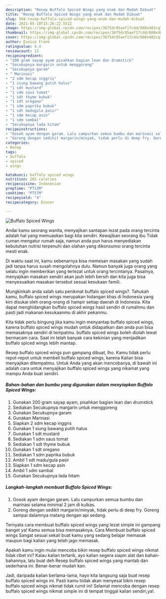 ```yaml
---
description: "Resep Buffalo Spiced Wings yang enak dan Mudah Dibuat"
title: "Resep Buffalo Spiced Wings yang enak dan Mudah Dibuat"
slug: 568-resep-buffalo-spiced-wings-yang-enak-dan-mudah-dibuat
date: 2021-05-10T15:26:22.551Z
image: https://img-global.cpcdn.com/recipes/3675dc95aef17cdd/680x482cq70/buffalo-spiced-wings-foto-resep-utama.jpg
thumbnail: https://img-global.cpcdn.com/recipes/3675dc95aef17cdd/680x482cq70/buffalo-spiced-wings-foto-resep-utama.jpg
cover: https://img-global.cpcdn.com/recipes/3675dc95aef17cdd/680x482cq70/buffalo-spiced-wings-foto-resep-utama.jpg
author: Eunice Frank
ratingvalue: 4.4
reviewcount: 12
recipeingredient:
- "200 gram sayap ayam pisahkan bagian lean dan drumstick"
- "Secukupnya margarin untuk menggoreng"
- "Secukupnya garam"
- " Marinasi"
- "2 sdm kecap inggris"
- "1 siung bawang putih halus"
- "1 sdt mustard"
- "1 sdm saus tomat"
- "1 sdt thyme bubuk"
- "1 sdt oregano"
- "1 sdm paprika bubuk"
- "1 sdt madugula pasir"
- "1 sdm kecap asin"
- "1 sdm sambal"
- "Secukupnya lada hitam"
recipeinstructions:
- "Gosok ayam dengan garam. Lalu campurkan semua bumbu dan marinasi selama minimal 2 jam di kulkas."
- "Goreng dengan sedikit margarin/minyak, tidak perlu di deep fry. Goreng sampai dalamnya matang dengan api sedang."
categories:
- Resep
tags:
- buffalo
- spiced
- wings

katakunci: buffalo spiced wings 
nutrition: 265 calories
recipecuisine: Indonesian
preptime: "PT13M"
cooktime: "PT57M"
recipeyield: "4"
recipecategory: Dinner

---
```



![Buffalo Spiced Wings](https://img-global.cpcdn.com/recipes/3675dc95aef17cdd/680x482cq70/buffalo-spiced-wings-foto-resep-utama.jpg)

Andai kamu seorang wanita, menyajikan santapan lezat pada orang tercinta adalah hal yang memuaskan bagi kita sendiri. Kewajiban seorang ibu Tidak cuman mengatur rumah saja, namun anda pun harus menyediakan kebutuhan nutrisi terpenuhi dan olahan yang dikonsumsi orang tercinta mesti enak.

Di waktu  saat ini, kamu sebenarnya bisa memesan masakan yang sudah jadi tanpa harus susah mengolahnya dulu. Namun banyak juga orang yang selalu ingin memberikan yang terlezat untuk orang tercintanya. Pasalnya, menyajikan masakan sendiri akan jauh lebih bersih dan kita juga bisa menyesuaikan masakan tersebut sesuai kesukaan famili. 



Mungkinkah anda salah satu penikmat buffalo spiced wings?. Tahukah kamu, buffalo spiced wings merupakan hidangan khas di Indonesia yang kini disukai oleh orang-orang di hampir setiap daerah di Indonesia. Kita dapat menghidangkan buffalo spiced wings hasil sendiri di rumahmu dan pasti jadi makanan kesukaanmu di akhir pekanmu.

Kita tidak perlu bingung jika kamu ingin menyantap buffalo spiced wings, karena buffalo spiced wings mudah untuk didapatkan dan anda pun bisa memasaknya sendiri di tempatmu. buffalo spiced wings boleh diolah lewat bermacam cara. Saat ini telah banyak cara kekinian yang menjadikan buffalo spiced wings lebih mantap.

Resep buffalo spiced wings pun gampang dibuat, lho. Kamu tidak perlu repot-repot untuk membeli buffalo spiced wings, karena Kalian bisa menyajikan ditempatmu. Untuk Anda yang akan mencobanya, di bawah ini adalah cara untuk menyajikan buffalo spiced wings yang nikamat yang mampu Anda buat sendiri.

<!--inarticleads1-->

##### Bahan-bahan dan bumbu yang digunakan dalam menyiapkan Buffalo Spiced Wings:

1. Gunakan 200 gram sayap ayam, pisahkan bagian lean dan drumstick
1. Sediakan Secukupnya margarin untuk menggoreng
1. Gunakan Secukupnya garam
1. Gunakan  Marinasi
1. Siapkan 2 sdm kecap inggris
1. Gunakan 1 siung bawang putih halus
1. Gunakan 1 sdt mustard
1. Sediakan 1 sdm saus tomat
1. Sediakan 1 sdt thyme bubuk
1. Gunakan 1 sdt oregano
1. Sediakan 1 sdm paprika bubuk
1. Ambil 1 sdt madu/gula pasir
1. Siapkan 1 sdm kecap asin
1. Ambil 1 sdm sambal
1. Gunakan Secukupnya lada hitam




<!--inarticleads2-->

##### Langkah-langkah membuat Buffalo Spiced Wings:

1. Gosok ayam dengan garam. Lalu campurkan semua bumbu dan marinasi selama minimal 2 jam di kulkas.
1. Goreng dengan sedikit margarin/minyak, tidak perlu di deep fry. Goreng sampai dalamnya matang dengan api sedang.




Ternyata cara membuat buffalo spiced wings yang lezat simple ini gampang banget ya! Kamu semua bisa memasaknya. Cara Membuat buffalo spiced wings Sangat sesuai sekali buat kamu yang sedang belajar memasak maupun bagi kalian yang telah jago memasak.

Apakah kamu ingin mulai mencoba bikin resep buffalo spiced wings nikmat tidak ribet ini? Kalau kalian tertarik, ayo kalian segera siapin alat dan bahan-bahannya, lalu buat deh Resep buffalo spiced wings yang mantab dan sederhana ini. Benar-benar mudah kan. 

Jadi, daripada kalian berlama-lama, hayo kita langsung saja buat resep buffalo spiced wings ini. Pasti kamu tiidak akan menyesal bikin resep buffalo spiced wings nikmat tidak rumit ini! Selamat mencoba dengan resep buffalo spiced wings nikmat simple ini di tempat tinggal kalian sendiri,ya!.

